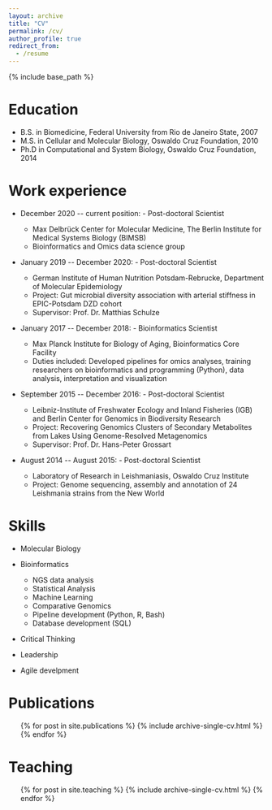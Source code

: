 ```yaml
---
layout: archive
title: "CV"
permalink: /cv/
author_profile: true
redirect_from:
  - /resume
---
```


{% include base_path %}

Education
======
* B.S. in Biomedicine, Federal University from Rio de Janeiro State, 2007
* M.S. in Cellular and Molecular Biology, Oswaldo Cruz Foundation, 2010   
* Ph.D in Computational and System Biology, Oswaldo Cruz Foundation, 2014 

Work experience
======
* December 2020 -- current position: -	Post-doctoral Scientist 
  * Max Delbrück Center for Molecular Medicine, The Berlin Institute for Medical Systems Biology (BIMSB)
  * Bioinformatics and Omics data science group
  

* January 2019 -- December 2020: -	Post-doctoral Scientist 
  * German Institute of Human Nutrition Potsdam-Rebrucke, Department of Molecular Epidemiology
  * Project: Gut microbial diversity association with arterial stiffness in EPIC-Potsdam DZD cohort
  * Supervisor: Prof. Dr. Matthias Schulze

* January 2017 -- December 2018: -	Bioinformatics Scientist 
  * Max Planck Institute for Biology of Aging, Bioinformatics Core Facility
  * Duties included: Developed pipelines for omics analyses, training researchers on bioinformatics and programming (Python), data analysis, interpretation and visualization 
  
* September 2015 -- December 2016: -	Post-doctoral Scientist 
  * Leibniz-Institute of Freshwater Ecology and Inland Fisheries (IGB) and Berlin Center for Genomics in Biodiversity Research
  * Project: Recovering Genomics Clusters of Secondary Metabolites from Lakes Using Genome-Resolved Metagenomics 
  * Supervisor: Prof. Dr. Hans-Peter Grossart
  
* August 2014 -- August 2015: -	Post-doctoral Scientist 
  * Laboratory of Research in Leishmaniasis, Oswaldo Cruz Institute
  * Project: Genome sequencing, assembly and annotation of 24 Leishmania strains from the New World

  
Skills
======
* Molecular Biology
* Bioinformatics
  * NGS data analysis
  * Statistical Analysis
  * Machine Learning
  * Comparative Genomics
  * Pipeline development (Python, R, Bash)
  * Database development (SQL)
  
* Critical Thinking
* Leadership
* Agile develpment

Publications
======
  <ul>{% for post in site.publications %}
    {% include archive-single-cv.html %}
  {% endfor %}</ul>
  

Teaching
======
  <ul>{% for post in site.teaching %}
    {% include archive-single-cv.html %}
  {% endfor %}</ul>
  

